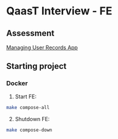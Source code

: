 # QaasT Interview - FE

## Assessment
[Managing User Records App](https://doc.clickup.com/3627772/p/h/3epqw-568058/983f09565a115c8/3epqw-568058)

## Starting project

### Docker

1. Start FE:
```bash
make compose-all
```

2. Shutdown FE:
```bash
make compose-down
```